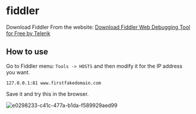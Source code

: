 # fiddler
Download Fiddler
From the website: [Download Fiddler Web Debugging Tool for Free by Telerik](https://www.telerik.com/download/fiddler)

## How to use
Go to Fiddler menu: `Tools -> HOSTS` and then modify it for the IP address you want.

```shell
127.0.0.1:81 www.firstfakedomain.com
```

Save it and try this in the browser.

![e0298233-c41c-477a-b1da-f589929aed99](https://github.com/ePlus-DEV/storage/assets/11882322/e0313f1d-55f0-4917-b2b2-e7ab90b63b6d)

